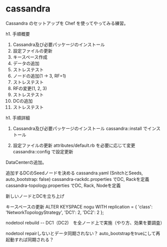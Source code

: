# cassandra

Cassandra のセットアップを Chef を使ってやってみる練習。

h1. 手順概要

1. Cassandra及び必要パッケージのインストール
1. 設定ファイルの更新
1. キースペース作成
1. データの追加
1. ストレステスト
1. ノードの追加(1 -> 3, RF=1)
1. ストレステスト
1. RFの変更(1, 2, 3)
1. ストレステスト
1. DCの追加
1. ストレステスト


h1. 手順詳細

1. Cassandra及び必要パッケージのインストール
   cassandra::install でインストール

1. 設定ファイルの更新
   attributes/default.rb を必要に応じて変更
   cassandra::config で設定更新



DataCenterの追加。

追加するDCのSeedノードを決める
cassandra.yaml (SnitchとSeeds, auto_bootstrap: false)
cassandra-rackdc.properties でDC, Rackを定義
cassandra-topology.properties でDC, Rack, Nodeを定義

新しいノードとDCを立ち上げ

キースペースの更新
ALTER KEYSPACE nogu WITH replication = {
  'class': 'NetworkTopologyStrategy', 'DC1': 2, 'DC2': 2
};

nodetool rebuild -- DC1（DC2)　を全ノード上で実施（やり方、効果を要調査）

nodetool repairしないとデータ同期されない？
auto_bootstrapをtrueにして再起動すれば同期される？
